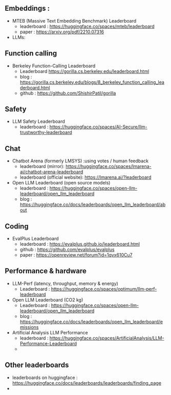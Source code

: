 

## Embeddings : 
- MTEB (Massive Text Embedding Benchmark) Leaderboard
	- leaderboard : https://huggingface.co/spaces/mteb/leaderboard
	- paper : https://arxiv.org/pdf/2210.07316
- LLMs:
## Function calling
- Berkeley Function-Calling Leaderboard  
	- Leaderboard https://gorilla.cs.berkeley.edu/leaderboard.html
	- blog : https://gorilla.cs.berkeley.edu/blogs/8_berkeley_function_calling_leaderboard.html
	- github : https://github.com/ShishirPatil/gorilla

## Safety 
- LLM Safety Leaderboard
	- leaderboard : https://huggingface.co/spaces/AI-Secure/llm-trustworthy-leaderboard

## Chat
- Chatbot Arena (formerly LMSYS) :using votes / human feedback 
	- leaderboard (mirror): https://huggingface.co/spaces/lmarena-ai/chatbot-arena-leaderboard
	- leaderboard (official website): https://lmarena.ai/?leaderboard
- Open LLM Leaderboard (open source models)
	- leaderboard : https://huggingface.co/spaces/open-llm-leaderboard/open_llm_leaderboard
	- blog : https://huggingface.co/docs/leaderboards/open_llm_leaderboard/about

## Coding
- EvalPlus Leaderboard
	- leaderboard : https://evalplus.github.io/leaderboard.html
	- github : https://github.com/evalplus/evalplus
	- paper : https://openreview.net/forum?id=1qvx610Cu7


## Performance  & hardware
- LLM-Perf (latency, throughput, memory & energy)
	- Leaderboard : https://huggingface.co/spaces/optimum/llm-perf-leaderboard
- Open LLM Leaderboard (CO2 kg)
	- Leaderboard : https://huggingface.co/spaces/open-llm-leaderboard/open_llm_leaderboard
	- blog : https://huggingface.co/docs/leaderboards/open_llm_leaderboard/emissions
- Artificial Analysis LLM Performance
	- leaderboard : https://huggingface.co/spaces/ArtificialAnalysis/LLM-Performance-Leaderboard
	- 


## Other leaderboards
- leaderboards on huggingface  : https://huggingface.co/docs/leaderboards/leaderboards/finding_page
- 